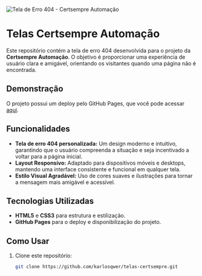 ![Tela de Erro 404 - Certsempre Automação](![404](https://github.com/user-attachments/assets/068c5950-81f0-41a0-af42-a7929b52d90e)
)

# Telas Certsempre Automação

Este repositório contém a tela de erro 404 desenvolvida para o projeto da **Certsempre Automação**. O objetivo é proporcionar uma experiência de usuário clara e amigável, orientando os visitantes quando uma página não é encontrada.

## Demonstração

O projeto possui um deploy pelo GitHub Pages, que você pode acessar [aqui](https://karlosqwer.github.io/telas-certsempre/).

## Funcionalidades

- **Tela de erro 404 personalizada:** Um design moderno e intuitivo, garantindo que o usuário compreenda a situação e seja incentivado a voltar para a página inicial.
- **Layout Responsivo:** Adaptado para dispositivos móveis e desktops, mantendo uma interface consistente e funcional em qualquer tela.
- **Estilo Visual Agradável:** Uso de cores suaves e ilustrações para tornar a mensagem mais amigável e acessível.

## Tecnologias Utilizadas

- **HTML5** e **CSS3** para estrutura e estilização.
- **GitHub Pages** para o deploy e disponibilização do projeto.

## Como Usar

1. Clone este repositório:
   ```bash
   git clone https://github.com/karlosqwer/telas-certsempre.git
